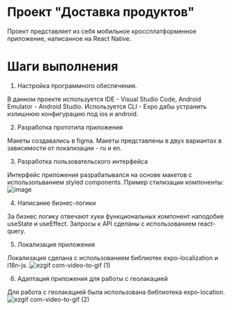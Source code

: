 # Проект "Доставка продуктов"
Проект представляет из себя мобильное кроссплатформенное приложение, написанное на React Native.
# Шаги выполнения
1. Настройка программного обеспечения. 

В данном проекте используется IDE - Visual Studio Code, Android Emulator - Android Studio. 
Используется CLI - Expo дабы устранить излишнюю конфигурацию под ios и android.

2. Разработка прототипа приложения

Макеты создавались в figma. Макеты представлены в двух вариантах в зависимости от локализации - ru и en. 

3. Разработка пользовательского интерфейса 

Интерфейс приложения разрабатывался на основе макетов с использольванием styled components. 
Пример стилизации компоненты:
![image](https://user-images.githubusercontent.com/44906806/235351965-a777b14e-402a-4822-ae57-33dd0269e688.png)

4. Написание бизнес-логики 

За бизнес логику отвечают хуки функциональных компонент наподобие useState и useEffect.
Запросы к API сделаны с использованием react-query.

5. Локализация приложения

Локализация сделана с использованием библиотек expo-localization и i18n-js. 
![ezgif com-video-to-gif (1)](https://user-images.githubusercontent.com/44906806/235351818-3958ce2f-e36a-4e9c-b3fa-634d66ac5f70.gif)

6. Адаптация приложения для работы с геолакацией

Для работа с геолакацией была использована библиотека expo-location.
![ezgif com-video-to-gif (2)](https://user-images.githubusercontent.com/44906806/235352237-0fef582a-6514-4d9b-b345-e3e735802027.gif)
